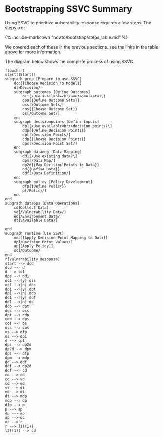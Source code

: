 # Bootstrapping SSVC Summary

Using SSVC to prioritize vulnerability response requires a few steps. The steps are:

{% include-markdown "howto/bootstrap/steps_table.md" %}

We covered each of these in the previous sections, see the links in the table above for more information.

The diagram below shows the complete process of using SSVC.


```mermaid
flowchart
start([Start])
subgraph prep [Prepare to use SSVC]
	dcd{{Choose Decision to Model}}
	d[/Decision/]
	subgraph outcomes [Define Outcomes]
		oc1[/Use available<br/>outcome sets?\]
		dos{{Define Outcome Sets}}
		oss[\Outcome Sets/]
		cos{{Choose Outcome Set}}
		os[/Outcome Set/]
	end
	subgraph decisionpoints [Define Inputs]
		dp1[/Use available<br/>decision points?\]
		ddp{{Define Decision Points}}
		dpt[\Decision Points/]
		cdp{{Choose Decision Points}}
		dps[/Decision Point Set/]
	end
	subgraph dataeng [Data Mapping]
		dd1[/Use existing data?\]
		dpm[/Data Map/]
		dp2d{{Map Decision Points to Data}}
		dd{{Define Data}}
		ddf[/Data Definition/]
	end
	subgraph policy [Policy Development]
		dfp{{Define Policy}}
		p[/Policy/]
	end
end
subgraph dataops [Data Operations]
	cd[Collect Data]
	vd[/Vulnerability Data/]
	ed[/Environment Data/]
    dt[\Available Data/]

end
subgraph runtime [Use SSVC]
	mdp[[Apply Decision Point Mapping to Data]]
	dp[/Decision Point Values/]
	ap[[Apply Policy]]
	oc[/Outcome/]
end
r[Vulnerability Response]
start --> dcd
dcd --> d
d --> oc1
dps --> dd1
oc1 -->|y| oss
oc1 -->|n| dos
dp1 -->|y| dpt
dp1 -->|n| ddp
dd1 -->|y| ddf
dd1 -->|n| dd
ddp --> dpt
dos --> oss
dpt --> cdp
cdp --> dps
cos --> os
oss --> cos
os --> dfp
os --> dp1
d --> dp1
dps --> dp2d
dp2d --> dpm
dps --> dfp
dpm --> mdp
dd --> ddf
ddf --> dp2d
ddf --> cd
cd --> cd
cd --> vd
cd --> ed
vd --> dt
ed --> dt
dt --> mdp
mdp --> dp
dfp --> p
p --> ap
dp --> ap
ap --> oc
oc --> r
r --> l1((1))
l2((1)) --> cd
```

